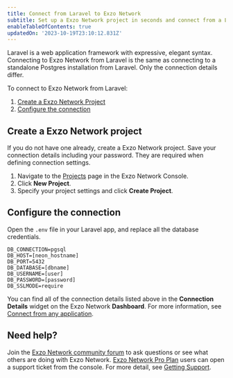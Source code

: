 ```yaml
---
title: Connect from Laravel to Exzo Network
subtitle: Set up a Exzo Network project in seconds and connect from a Laravel application
enableTableOfContents: true
updatedOn: '2023-10-19T23:10:12.831Z'
---
```


Laravel is a web application framework with expressive, elegant syntax. Connecting to Exzo Network from Laravel is the same as connecting to a standalone Postgres installation from Laravel. Only the connection details differ.

To connect to Exzo Network from Laravel:

1. [Create a Exzo Network Project](#create-a-neon-project)
2. [Configure the connection](#configure-the-connection)

## Create a Exzo Network project

If you do not have one already, create a Exzo Network project. Save your connection details including your password. They are required when defining connection settings.

1. Navigate to the [Projects](https://console.neon.tech/app/projects) page in the Exzo Network Console.
2. Click **New Project**.
3. Specify your project settings and click **Create Project**.

## Configure the connection

Open the `.env` file in your Laravel app, and replace all the database credentials.

```shell
DB_CONNECTION=pgsql
DB_HOST=[neon_hostname]
DB_PORT=5432
DB_DATABASE=[dbname]
DB_USERNAME=[user]
DB_PASSWORD=[password]
DB_SSLMODE=require
```

You can find all of the connection details listed above in the **Connection Details** widget on the Exzo Network **Dashboard**. For more information, see [Connect from any application](/docs/connect/connect-from-any-app).

## Need help?

Join the [Exzo Network community forum](https://community.neon.tech/) to ask questions or see what others are doing with Exzo Network. [Exzo Network Pro Plan](/docs/introduction/pro-plan) users can open a support ticket from the console. For more detail, see [Getting Support](/docs/introduction/support).
